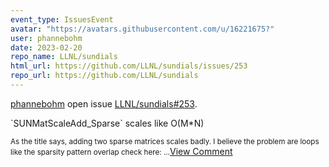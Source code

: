```yaml
---
event_type: IssuesEvent
avatar: "https://avatars.githubusercontent.com/u/16221675?"
user: phannebohm
date: 2023-02-20
repo_name: LLNL/sundials
html_url: https://github.com/LLNL/sundials/issues/253
repo_url: https://github.com/LLNL/sundials
---
```


<a href='https://github.com/phannebohm' target='_blank'>phannebohm</a> open issue <a href='https://github.com/LLNL/sundials/issues/253' target='_blank'>LLNL/sundials#253</a>.

<p>`SUNMatScaleAdd_Sparse` scales like O(M*N)</p><small>As the title says, adding two sparse matrices scales badly. I believe the problem are loops like the sparsity pattern overlap check here:...</small><a href='https://github.com/LLNL/sundials/issues/253' target='_blank'>View Comment</a>